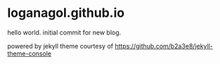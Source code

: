 # loganagol.github.io

hello world. initial commit for new blog.

powered by jekyll
theme courtesy of https://github.com/b2a3e8/jekyll-theme-console
